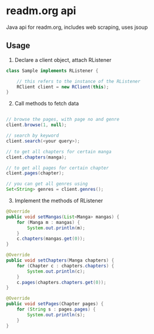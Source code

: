 # readm.org api
Java api for readm.org, includes web scraping, uses jsoup

## Usage
1. Declare a client object, attach RListener

```java
class Sample implements RListener {

    // this refers to the instance of the RListener
    RClient client = new RClient(this);
}
```

2. Call methods to fetch data

```java

// browse the pages, with page no and genre
client.browse(1, null);

// search by keyword
client.search(<your query>);

// to get all chapters for certain manga
client.chapters(manga);

// to get all pages for certain chapter
client.pages(chapter);

// you can get all genres using
Set<String> genres = client.genres();

```

3. Implement the methods of RListener

```java
@Override
public void setMangas(List<Manga> mangas) {
    for (Manga m : mangas) {
        System.out.println(m);
    }
    c.chapters(mangas.get(0));
}

@Override
public void setChapters(Manga chapters) {
    for (Chapter c : chapters.chapters) {
        System.out.println(c);
    }
    c.pages(chapters.chapters.get(0));
}

@Override
public void setPages(Chapter pages) {
    for (String s : pages.pages) {
        System.out.println(s);
    }
}
```
